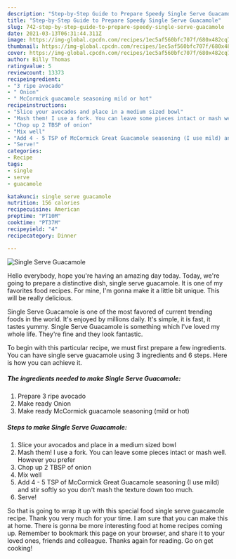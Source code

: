 ```yaml
---
description: "Step-by-Step Guide to Prepare Speedy Single Serve Guacamole"
title: "Step-by-Step Guide to Prepare Speedy Single Serve Guacamole"
slug: 742-step-by-step-guide-to-prepare-speedy-single-serve-guacamole
date: 2021-03-13T06:31:44.311Z
image: https://img-global.cpcdn.com/recipes/1ec5af560bfc707f/680x482cq70/single-serve-guacamole-recipe-main-photo.jpg
thumbnail: https://img-global.cpcdn.com/recipes/1ec5af560bfc707f/680x482cq70/single-serve-guacamole-recipe-main-photo.jpg
cover: https://img-global.cpcdn.com/recipes/1ec5af560bfc707f/680x482cq70/single-serve-guacamole-recipe-main-photo.jpg
author: Billy Thomas
ratingvalue: 5
reviewcount: 13373
recipeingredient:
- "3 ripe avocado"
- " Onion"
- " McCormick guacamole seasoning mild or hot"
recipeinstructions:
- "Slice your avocados and place in a medium sized bowl"
- "Mash them! I use a fork. You can leave some pieces intact or mash well. However you prefer"
- "Chop up 2 TBSP of onion"
- "Mix well"
- "Add 4 - 5 TSP of McCormick Great Guacamole seasoning (I use mild) and stir softly so you don&#39;t mash the texture down too much."
- "Serve!"
categories:
- Recipe
tags:
- single
- serve
- guacamole

katakunci: single serve guacamole 
nutrition: 156 calories
recipecuisine: American
preptime: "PT10M"
cooktime: "PT37M"
recipeyield: "4"
recipecategory: Dinner

---
```



![Single Serve Guacamole](https://img-global.cpcdn.com/recipes/1ec5af560bfc707f/680x482cq70/single-serve-guacamole-recipe-main-photo.jpg)

Hello everybody, hope you're having an amazing day today. Today, we're going to prepare a distinctive dish, single serve guacamole. It is one of my favorites food recipes. For mine, I'm gonna make it a little bit unique. This will be really delicious.

Single Serve Guacamole is one of the most favored of current trending foods in the world. It's enjoyed by millions daily. It's simple, it is fast, it tastes yummy. Single Serve Guacamole is something which I've loved my whole life. They're fine and they look fantastic.




To begin with this particular recipe, we must first prepare a few ingredients. You can have single serve guacamole using 3 ingredients and 6 steps. Here is how you can achieve it.

<!--inarticleads1-->

##### The ingredients needed to make Single Serve Guacamole:

1. Prepare 3 ripe avocado
1. Make ready  Onion
1. Make ready  McCormick guacamole seasoning (mild or hot)




<!--inarticleads2-->

##### Steps to make Single Serve Guacamole:

1. Slice your avocados and place in a medium sized bowl
1. Mash them! I use a fork. You can leave some pieces intact or mash well. However you prefer
1. Chop up 2 TBSP of onion
1. Mix well
1. Add 4 - 5 TSP of McCormick Great Guacamole seasoning (I use mild) and stir softly so you don&#39;t mash the texture down too much.
1. Serve!




So that is going to wrap it up with this special food single serve guacamole recipe. Thank you very much for your time. I am sure that you can make this at home. There is gonna be more interesting food at home recipes coming up. Remember to bookmark this page on your browser, and share it to your loved ones, friends and colleague. Thanks again for reading. Go on get cooking!
